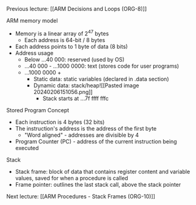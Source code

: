 Previous lecture: [[ARM Decisions and Loops (ORG-8)]]


ARM memory model
- Memory is a linear array of $2^{47}$ bytes
	- Each address is 64-bit / 8 bytes
- Each address points to 1 byte of data (8 bits)
- Address usage
	- Below ...40 000: reserved (used by OS)
	- ...40 000 - ...1000 0000: text (stores code for user programs)
	- ...1000 0000 + 
		- Static data: static variables (declared in .data section)
		- Dynamic data: stack/heap![[Pasted image 20240206151056.png]]
			- Stack starts at ...7f ffff fffc

Stored Program Concept
- Each instruction is 4 bytes (32 bits)
- The instruction's address is the address of the first byte
	- "Word aligned" - addresses are divisible by 4
- Program Counter (PC) - address of the current instruction being executed

Stack
- Stack frame: block of data that contains register content and variable values, saved for when a procedure is called
- Frame pointer: outlines the last stack call, above the stack pointer


Next lecture: [[ARM Procedures - Stack Frames (ORG-10)]]